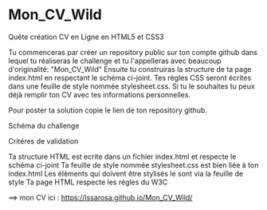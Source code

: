 # Mon_CV_Wild
Quête création CV en Ligne en HTML5 et CSS3

Tu commenceras par créer un repository public sur ton compte github dans lequel tu réaliseras le challenge et tu l'appelleras avec beaucoup d'originalité: "Mon_CV_Wild"
Ensuite tu construiras la structure de ta page index.html en respectant le schéma ci-joint. Tes règles CSS seront écrites dans une feuille de style nommée stylesheet.css. Si tu le souhaites tu peux déjà remplir ton CV avec tes informations personnelles.

Pour poster ta solution copie le lien de ton repository github.

Schéma du challenge

Critéres de validation

Ta structure HTML est ecrite dans un fichier index.html et respecte le schéma ci-joint
Ta feuille de style nommée stylesheet.css est bien liée à ton index.html
Les élèments qui doivent être stylisés le sont via la feuille de style
Ta page HTML respecte les régles du W3C

==> mon CV ici : https://lssarosa.github.io/Mon_CV_Wild/
